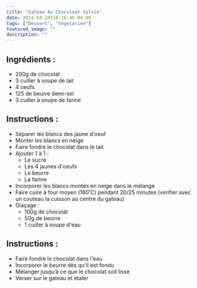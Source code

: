 ```yaml
---
title: "Gateau Au Chocoloat Sylvie"
date: 2024-03-19T16:16:46-04:00
tags: ["Dessert", "Vegetarien"]
featured_image: ""
description: ""
---
```


## Ingrédients :

- 200g de chocolat
- 3 cuiller à soupe de lait
- 4 oeufs
- 125 de beurre demi-sel
- 3 cuiller à soupe de farine

## Instructions :
- Séparer les blancs des jaune d'oeuf
- Monter les blancs en neige
- Faire fondre le chocolat dans le lait
- Ajouter 1 à 1 :
  - Le sucre
  - Les 4 jaunes d'oeufs
  - Le beurre
  - La farine
- Incorporer les blancs montés en neige dans le mélange
- Faire cuire à four moyen (180˚C) pendant 20/25 minutes (vérifier avec un couteau la cuisson au centre du gateau)
- Glaçage :
  - 100g de chocolat
  - 50g de beurre
  - 1 cuiller à soupe d'eau

## Instructions :

- Faire fondre le chocolat dans l'eau
- Incorporer le beurre dès qu’il est fondu
- Mélanger jusqu’à ce que le chocolat soit lisse
- Verser sur le gateau et étaler
